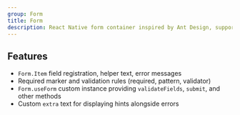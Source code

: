 ```yaml
---
group: Form
title: Form
description: React Native form container inspired by Ant Design, supporting field registration, helper text, error messages, required markers, validation rules, and custom form instances.
---
```


## Features

- `Form.Item` field registration, helper text, error messages
- Required marker and validation rules (required, pattern, validator)
- `Form.useForm` custom instance providing `validateFields`, `submit`, and other methods
- Custom `extra` text for displaying hints alongside errors
